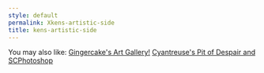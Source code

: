 ```yaml
---
style: default
permalink: Xkens-artistic-side
title: kens-artistic-side
---
```

You may also like:
[Gingercake's Art Gallery!](http://scp-wiki.net/gingercake-s-art-gallery)
[Cyantreuse's Pit of Despair and SCPhotoshop](http://scp-wiki.net/sexycontainmentprocedures)